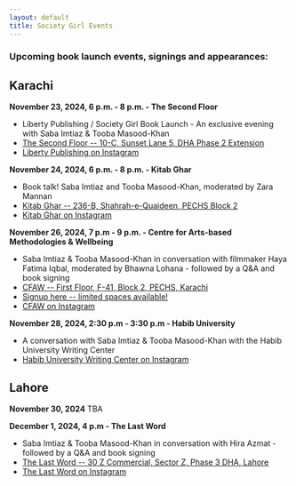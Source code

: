 ```yaml
---
layout: default
title: Society Girl Events
---
```


### Upcoming book launch events, signings and appearances:

## Karachi

**November 23, 2024, 6 p.m. - 8 p.m. - The Second Floor**
- Liberty Publishing / Society Girl Book Launch - An exclusive evening with Saba Imtiaz & Tooba Masood-Khan
- [The Second Floor -- 10-C, Sunset Lane 5, DHA Phase 2 Extension](https://maps.app.goo.gl/kDjgVxCbbhN7jce99)
- [Liberty Publishing on Instagram](https://instagram.com/libertybooks)

**November 24, 2024, 6 p.m. - 8 p.m. - Kitab Ghar**
- Book talk! Saba Imtiaz and Tooba Masood-Khan, moderated by Zara Mannan
- [Kitab Ghar -- 236-B, Shahrah-e-Quaideen, PECHS Block 2](https://maps.app.goo.gl/GE1igHK81oxpvoXQA)
- [Kitab Ghar on Instagram](https://instagram.com/kitabghar.karachi)


**November 26, 2024, 7 p.m - 9 p.m. - Centre for Arts-based Methodologies & Wellbeing**
- Saba Imtiaz & Tooba Masood-Khan in conversation with filmmaker Haya Fatima Iqbal, moderated by Bhawna Lohana - followed by a Q&A and book signing
- [CFAW -- First Floor, F-41, Block 2, PECHS, Karachi](https://maps.app.goo.gl/e5Ar9UWCgFfeiwPL8)
- [Signup here -- limited spaces available!](https://docs.google.com/forms/d/e/1FAIpQLSdLdJ-i0lEjp656ciJfIH68NxGbscpNG6IM2uA8sDkMIdu3EQ/viewform)
- [CFAW on Instagram](https://instagram.com/cfaw_)

**November 28, 2024, 2:30 p.m - 3:30 p.m - Habib University**
- A conversation with Saba Imtiaz & Tooba Masood-Khan with the Habib University Writing Center
- [Habib University Writing Center on Instagram](https://instagram.com/hu_writingcenter)

## Lahore

**November 30, 2024**
TBA

**December 1, 2024, 4 p.m - The Last Word**
- Saba Imtiaz & Tooba Masood-Khan in conversation with Hira Azmat - followed by a Q&A and book signing
- [The Last Word -- 30 Z Commercial, Sector Z, Phase 3 DHA, Lahore](https://maps.app.goo.gl/2K5rKrFt9WPx9Qkx5)
- [The Last Word on Instagram](https://instagram.com/thelastwordbks)